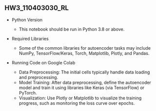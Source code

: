## HW3_110403030_RL
* Python Version
  * This notebook should be run in Python 3.8 or above.

* Required Libraries
  * Some of the common libraries for autoencoder tasks may include NumPy, TensorFlow/Keras, Torch, Matplotlib, Plotly, and Pandas.

* Running Code on Google Colab
  * Data Preprocessing: The initial cells typically handle data loading and preprocessing. 
  * Model Training: After data preprocessing, define the autoencoder model and train it using libraries like Keras (via TensorFlow) or PyTorch.
  * Visualization: Use Plotly or Matplotlib to visualize the training progress, such as monitoring the loss curve over epochs.
